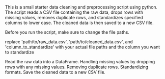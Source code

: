 This is a small starter data cleaning and preprocessing script using python. The script reads a CSV file containing the raw data, drops rows with missing values, removes duplicate rows, and standardizes specified columns to lower case. The cleaned data is then saved to a new CSV file. 

Before you run the script, make sure to change the file paths.

  replace 'path/to/raw_data.csv', 'path/to/cleaned_data.csv', and 'column_to_standardize' with your actual file paths and the column you want to standardize


Read the raw data into a DataFrame.
Handling missing values by dropping rows with any missing values.
Removing duplicate rows.
Standardizing formats.
Save the cleaned data to a new CSV file.
